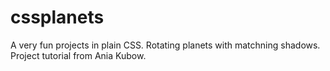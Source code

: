 # cssplanets

A very fun projects in plain CSS. Rotating planets with matchning shadows.
Project tutorial from Ania Kubow.
